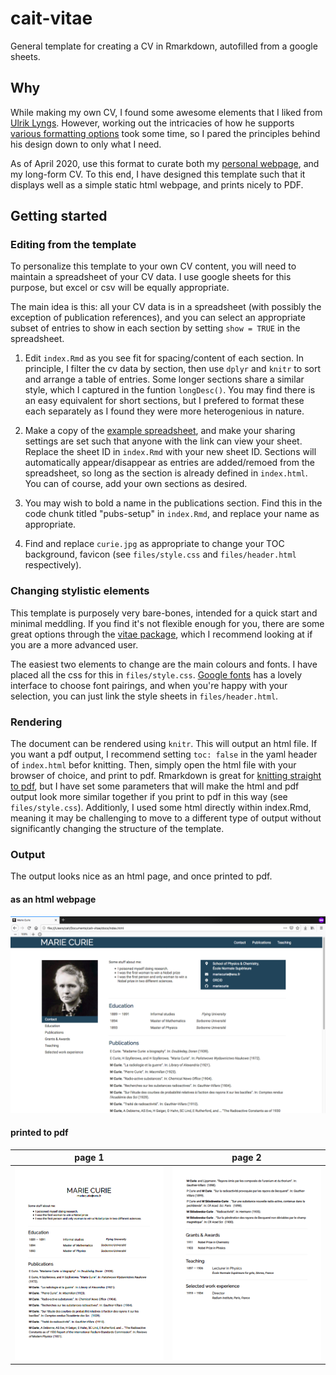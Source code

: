 # cait-vitae
General template for creating a CV in Rmarkdown, autofilled from a google sheets. 

## Why

While making my own CV, I found some awesome elements that I liked from [Ulrik Lyngs](https://ulriklyngs.com/). However, working out the intricacies of how he supports [various formatting options](https://github.com/rstudio/pagedown) took some time, so I pared the principles behind his design down to only what I need.

As of April 2020, use this format to curate both my [personal webpage](https://harrig12.github.io/cait/), and my long-form CV. To this end, I have designed this template such that it displays well as a simple static html webpage, and prints nicely to PDF. 

## Getting started

### Editing from the template

To personalize this template to your own CV content, you will need to maintain a spreadsheet of your CV data. I use google sheets for this purpose, but excel or csv will be equally appropriate. 

The main idea is this: all your CV data is in a spreadsheet (with possibly the exception of publication references), and you can select an appropriate subset of entries to show in each section by setting `show = TRUE` in the spreadsheet.

1. Edit `index.Rmd` as you see fit for spacing/content of each section. In principle, I filter the cv data by section, then use `dplyr` and `knitr` to sort and arrange a table of entries. Some longer sections share a similar style, which I captured in the funtion `longDesc()`. You may find there is an easy equivalent for short sections, but I prefered to format these each separately as I found they were more heterogenious in nature. 

2. Make a copy of the [example spreadsheet](https://docs.google.com/spreadsheets/d/1bzHcV8x1I4Z7tOA52dkKLEh27gUR39R3NelefmdrKgw/edit?usp=sharing), and make your sharing settings are set such that anyone with the link can view your sheet. Replace the sheet ID in `index.Rmd` with your new sheet ID. Sections will automatically appear/disappear as entries are added/remoed from the spreadsheet, so long as the section is already defined in `index.html`. You can of course, add your own sections as desired. 

3. You may wish to bold a name in the publications section. Find this in the code chunk titled "pubs-setup" in `index.Rmd`, and replace your name as appropriate. 

4. Find and replace `curie.jpg` as appropriate to change your TOC background, favicon (see `files/style.css` and `files/header.html` respectively). 

### Changing stylistic elements

This template is purposely very bare-bones, intended for a quick start and minimal meddling. If you find it's not flexible enough for you, there are some great options through the [vitae package](https://cran.r-project.org/package=vitae), which I recommend looking at if you are a more advanced user. 

The easiest two elements to change are the main colours and fonts. I have placed all the css for this in `files/style.css`. [Google fonts](https://fonts.google.com/) has a lovely interface to choose font pairings, and when you're happy with your selection, you can just link the style sheets in `files/header.html`. 

### Rendering

The document can be rendered using `knitr`. This will output an html file. If you want a pdf output, I recommend setting `toc: false` in the yaml header of `index.html` befor knitting. Then, simply open the html file with your browser of choice, and print to pdf. Rmarkdown is great for [knitting straight to pdf](https://bookdown.org/yihui/rmarkdown/pdf-document.html), but I have set some parameters that will make the html and pdf output look more similar together if you print to pdf in this way (see `files/style.css`). Additionly, I used some html directly within index.Rmd, meaning it may be challenging to move to a different type of output without significantly changing the structure of the template. 

### Output

The output looks nice as an html page, and once printed to pdf. 

#### as an html webpage
![](files/html_snapshot.png)

#### printed to pdf

page 1| page 2
:-------------------------:|:-------------------------:
![](files/pdf_snapshot1.png)  |  ![](files/pdf_snapshot2.png)
